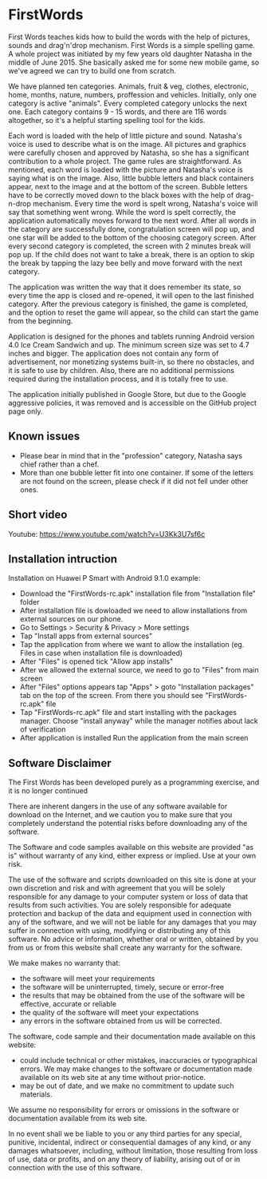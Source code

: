 # FirstWords
First Words teaches kids how to build the words with the help of pictures, sounds and drag'n'drop mechanism. First Words is a simple spelling game. A whole project was initiated by my few years old daughter Natasha in the middle of June 2015. She basically asked me for some new mobile game, so we've agreed we can try to build one from scratch.

We have planned ten categories. Animals, fruit & veg, clothes, electronic, home, months, nature, numbers, proffession and vehicles. Initially, only one category is active "animals". Every completed category unlocks the next one. Each category contains 9 - 15 words, and there are 116 words altogether, so it's a helpful starting spelling tool for the kids.

Each word is loaded with the help of little picture and sound. Natasha's voice is used to describe what is on the image. All pictures and graphics were carefully chosen and approved by Natasha, so she has a significant contribution to a whole project. The game rules are straightforward. As mentioned, each word is loaded with the picture and Natasha's voice is saying what is on the image. Also, little bubble letters and black containers appear, next to the image and at the bottom of the screen. Bubble letters have to be correctly moved down to the black boxes with the help of drag-n-drop mechanism. Every time the word is spelt wrong, Natasha's voice will say that something went wrong. While the word is spelt correctly, the application automatically moves forward to the next word. After all words in the category are successfully done, congratulation screen will pop up, and one star will be added to the bottom of the choosing category screen. After every second category is completed, the screen with 2 minutes break will pop up. If the child does not want to take a break, there is an option to skip the break by tapping the lazy bee belly and move forward with the next category.

The application was written the way that it does remember its state, so every time the app is closed and re-opened, it will open to the last finished category. After the previous category is finished, the game is completed, and the option to reset the game will appear, so the child can start the game from the beginning.

Application is designed for the phones and tablets running Android version 4.0 Ice Cream Sandwich and up. The minimum screen size was set to 4.7 inches and bigger. The application does not contain any form of advertisement, nor monetizing systems built-in, so there no obstacles, and it is safe to use by children. Also, there are no additional permissions required during the installation process, and it is totally free to use.

The application initially published in Google Store, but due to the Google aggressive policies, it was removed and is accessible on the GitHub project page only.

Known issues
------------
  - Please bear in mind that in the "profession" category, Natasha says chief rather than a chef.
  - More than one bubble letter fit into one container. If some of the letters are not found on the screen, please check if it did not fell under other ones. 


Short video
-----------

Youtube: https://www.youtube.com/watch?v=U3Kk3U7sf6c

Installation intruction
------------------------
Installation on Huawei P Smart with Android 9.1.0 example: 

  - Download the "FirstWords-rc.apk" installation file from "Installation file" folder
  - After installation file is dowloaded we need to allow installations from external sources on our phone.
  - Go to Settings > Security & Privacy > More settings
  - Tap "Install apps from external sources"
  - Tap the application from where we want to allow the installation (eg. Files in case when installation file is downloaded)
  - After "Files" is opened tick "Allow app installs"
  - After we allowed the external source, we need to go to "Files" from main screen
  - After "Files" options appears tap "Apps" > goto "Installation packages" tab on the top of the screen. From there you should see "FirstWords-rc.apk" file
  - Tap "FirstWords-rc.apk" file and start installing with the packages manager. Choose "install anyway" while the manager notifies about lack of verification
  - After application is installed Run the application from the main screen
  
Software Disclaimer
-------------------
The First Words has been developed purely as a programming exercise, and it is no longer continued

There are inherent dangers in the use of any software available for download on the Internet, and we caution you to make sure that you completely understand the potential risks before downloading any of the software.

The Software and code samples available on this website are provided "as is" without warranty of any kind, either express or implied. Use at your own risk.

The use of the software and scripts downloaded on this site is done at your own discretion and risk and with agreement that you will be solely responsible for any damage to your computer system or loss of data that results from such activities. You are solely responsible for adequate protection and backup of the data and equipment used in connection with any of the software, and we will not be liable for any damages that you may suffer in connection with using, modifying or distributing any of this software. No advice or information, whether oral or written, obtained by you from us or from this website shall create any warranty for the software.

We make makes no warranty that:

  - the software will meet your requirements
  - the software will be uninterrupted, timely, secure or error-free
  - the results that may be obtained from the use of the software will be effective, accurate or reliable
  - the quality of the software will meet your expectations
  - any errors in the software obtained from us will be corrected.
  
The software, code sample and their documentation made available on this website:

  - could include technical or other mistakes, inaccuracies or typographical errors. We may make changes to the software or documentation made available on its web site at any time without prior-notice.
  - may be out of date, and we make no commitment to update such materials.
  
We assume no responsibility for errors or omissions in the software or documentation available from its web site.

In no event shall we be liable to you or any third parties for any special, punitive, incidental, indirect or consequential damages of any kind, or any damages whatsoever, including, without limitation, those resulting from loss of use, data or profits, and on any theory of liability, arising out of or in connection with the use of this software.


